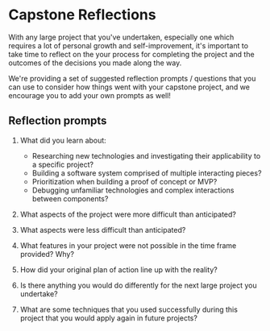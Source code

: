 # Capstone Reflections
With any large project that you've undertaken, especially one which requires a lot of personal growth and self-improvement, it's important to take time to reflect on the your process for completing the project and the outcomes of the decisions you made along the way.

We're providing a set of suggested reflection prompts / questions that you can use to consider how things went with your capstone project, and we encourage you to add your own prompts as well!

## Reflection prompts

1. What did you learn about:
    * Researching new technologies and investigating their applicability to a specific project?
    * Building a software system comprised of multiple interacting pieces?
    * Prioritization when building a proof of concept or MVP?
    * Debugging unfamiliar technologies and complex interactions between components?

1. What aspects of the project were more difficult than anticipated?
1. What aspects were less difficult than anticipated?
1. What features in your project were not possible in the time frame provided? Why?

1. How did your original plan of action line up with the reality?
1. Is there anything you would do differently for the next large project you undertake?
1. What are some techniques that you used successfully during this project that you would apply again in future projects?
